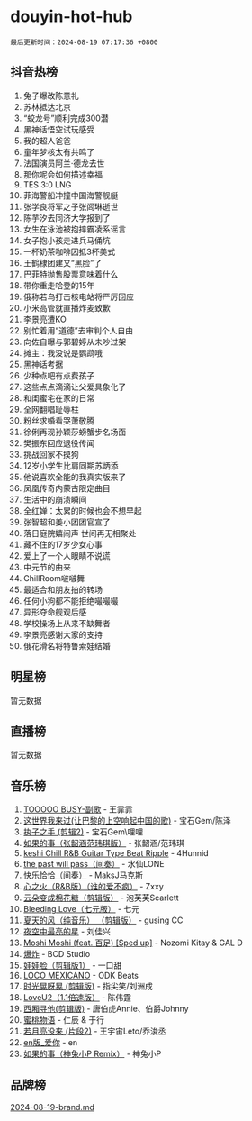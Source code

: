 # douyin-hot-hub

`最后更新时间：2024-08-19 07:17:36 +0800`

## 抖音热榜

1. 兔子爆改陈意礼
1. 苏林抵达北京
1. “蛟龙号”顺利完成300潜
1. 黑神话悟空试玩感受
1. 我的超人爸爸
1. 童年梦核太有共鸣了
1. 法国演员阿兰·德龙去世
1. 那你呢会如何描述幸福
1. TES 3:0 LNG
1. 菲海警船冲撞中国海警舰艇
1. 张学良将军之子张闾琳逝世
1. 陈芋汐去同济大学报到了
1. 女生在泳池被抱摔霸凌系谣言
1. 女子抱小孩走进兵马俑坑
1. 一杯奶茶咖啡因抵3杯美式
1. 王鹤棣团建又“黑脸”了
1. 巴菲特抛售股票意味着什么
1. 带你重走哈登的15年
1. 俄称若乌打击核电站将严厉回应
1. 小米高管就直播炸麦致歉
1. 李景亮遭KO
1. 别忙着用“道德”去审判个人自由
1. 向佐自曝与郭碧婷从未吵过架
1. 摊主：我没说是鹦鹉哦
1. 黑神话考据
1. 少种点吧有点费孩子
1. 这些点点滴滴让父爱‌具象化了
1. 和闺蜜宅在家的日常
1. 全网翻唱耻辱柱
1. 粉丝求婚看哭萧敬腾
1. 徐俐再现孙颖莎螃蟹步名场面
1. 樊振东回应退役传闻
1. 挑战回家不摸狗
1. 12岁小学生比肩同期苏炳添
1. 他说喜欢全能的我真实版来了
1. 凤凰传奇内蒙古限定曲目
1. 生活中的崩溃瞬间
1. 全红婵：太累的时候也会不想早起
1. 张智超和姜小团团官宣了
1. 落日庭院嬉闹声 世间再无相聚处
1. 藏不住的17岁少女心事
1. 爱上了一个人眼睛不说谎
1. 中元节的由来
1. ChillRoom啵啵舞
1. 最适合和朋友拍的转场
1. 任何小狗都不能拒绝嘬嘬嘬
1. 异形夺命舰观后感
1. 学校操场上从来不缺舞者
1. 李景亮感谢大家的支持
1. 俄花滑名将特鲁索娃结婚

## 明星榜

暂无数据

## 直播榜

暂无数据

## 音乐榜

1. [TOOOOO BUSY-副歌](https://sf5-hl-cdn-tos.douyinstatic.com/obj/tos-cn-ve-2774/o0fmjGZetNDjSM5EimFs2QlzBg30YgByJMRQrC) - 王霏霏
1. [这世界我来过(让巴黎的上空响起中国的歌)](https://sf5-hl-cdn-tos.douyinstatic.com/obj/tos-cn-ve-2774/o4wXzBftoUMHKWsiWRwtI9iiGWnO8zjCBxAaAb) - 宝石Gem/陈泽
1. [执子之手 (剪辑2)](https://sf5-hl-cdn-tos.douyinstatic.com/obj/tos-cn-ve-2774/oUoZLQjCc31XzqsBnBQUNgeKtYPBcgbFDwtfcu) - 宝石Gem\哩哩
1. [如果的事（张韶涵范玮琪版）](https://sf5-hl-cdn-tos.douyinstatic.com/obj/tos-cn-ve-2774/owI7MDDyzHddFIDNOFiTf8qYP1fafEiAgmjsCv) - 张韶涵/范玮琪
1. [keshi Chill R&B Guitar Type Beat Ripple](https://sf5-hl-cdn-tos.douyinstatic.com/obj/tos-cn-ve-2774/okQIfmitAB3HpgZQo0YCEFEACcDhQngn0fkFIC) - 4Hunnid
1. [the past will pass（间奏）](https://sf5-hl-cdn-tos.douyinstatic.com/obj/tos-cn-ve-2774/oYi1aFWqIjwzlvAuryrQIMAFSoPpJyicp6BiZ) - 水仙LONE
1. [快乐恰恰（间奏）](https://sf5-hl-cdn-tos.douyinstatic.com/obj/tos-cn-ve-2774/oMesum3HvWQXJxuMFeVYzf54o2QzH5aEBPOCAn) - MaksJ马克斯
1. [心之火（R&B版）（谁的爱不疯）](https://sf3-cdn-tos.douyinstatic.com/obj/tos-cn-ve-2774/okemkEDaIBBE3OosftCgMxlFkLQZRw37t36ZQv) - Zxxy
1. [云朵变成棉花糖（剪辑版）](https://sf3-cdn-tos.douyinstatic.com/obj/tos-cn-ve-2774/o8LC84GQLALFfXeyJmh8KE61byVQYMMeAZLfEI) - 泡芙芙Scarlett
1. [Bleeding Love（七元版）](https://sf5-hl-cdn-tos.douyinstatic.com/obj/tos-cn-ve-2774/oEgC9eZFHQ1MfSRnrfkzFp8AayDWqAQMABBgUs) - 七元
1. [夏天的风（纯音乐） （剪辑版）](https://sf5-hl-cdn-tos.douyinstatic.com/obj/tos-cn-ve-2774/oUzLjBZZFQAoNRmGokEeD5zfQCObp6UeFAnTa6) - gusing CC
1. [夜空中最亮的星](https://sf5-hl-cdn-tos.douyinstatic.com/obj/tos-cn-ve-2774/o4IfgGwqqnFeXEMGaS8JBzJAdayAaCeoxqbjCD) - 刘佳兴
1. [Moshi Moshi (feat. 百足) [Sped up]](https://sf3-cdn-tos.douyinstatic.com/obj/tos-cn-ve-2774/ocCPFQcXJLeroaIdQLIGAoeeYM3OAUYGDguHXz) - Nozomi Kitay & GAL D
1. [爆炸](https://sf5-hl-cdn-tos.douyinstatic.com/obj/tos-cn-ve-2774/4abeb6e3794342cf9e7ce20282badd15) - BCD Studio
1. [娃娃脸（剪辑版1）](https://sf5-hl-cdn-tos.douyinstatic.com/obj/tos-cn-ve-2774/oIimSCgQoNUePTAZ1Ba7TeADY4KetGYsVFeaaB) - 一口甜
1. [LOCO MEXICANO](https://sf5-hl-cdn-tos.douyinstatic.com/obj/tos-cn-ve-2774/owxVoxJorA4ILBfsMAjU6t7O1xW9w0tS7EYzh6) - ODK Beats
1. [时光晃呀晃 (剪辑版)](https://sf5-hl-cdn-tos.douyinstatic.com/obj/tos-cn-ve-2774/o8ACeQem3gwI1x3GIYGAfKG0LJebKFRJDwRwyW) - 指尖笑/刘洲成
1. [LoveU2（1.1倍速版）](https://sf6-cdn-tos.douyinstatic.com/obj/tos-cn-ve-2774/oQMeDffLaEmgMwgCOEMAFCI6INzoFPgWdD0rsa) - 陈伟霆
1. [西厢寻他(剪辑版)](https://sf5-hl-cdn-tos.douyinstatic.com/obj/tos-cn-ve-2774/oUsAVfAQKlRNxEv5qxvIB8o5qmIWUcXbzJKJhw) - 唐伯虎Annie、伯爵Johnny
1. [蜜桃物语](https://sf5-hl-cdn-tos.douyinstatic.com/obj/tos-cn-ve-2774/oIhOSCZtIACtYU4XQkngiW9kCBfVD1Fz9IYeqL) - 仁辰 & 于行
1. [若月亮没来 (片段2)](https://sf3-cdn-tos.douyinstatic.com/obj/tos-cn-ve-2774/ocQavLLjkCOeDxGyYeIMGgNAIwJ0QXE1Ve3Fzv) - 王宇宙Leto/乔浚丞
1. [en版_爱你](https://sf5-hl-cdn-tos.douyinstatic.com/obj/tos-cn-ve-2774/oEDn5OQWGwJcMoiXFPLTgUzBICetMfDgIfAjaa) - en
1. [如果的事（神兔小P Remix）](https://sf5-hl-cdn-tos.douyinstatic.com/obj/tos-cn-ve-2774/okHtAffz3g4ZB0BMQn9iC9BC6AciI3xCmgQTqt) - 神兔小P

## 品牌榜

[2024-08-19-brand.md](2024-08-19-brand.md)
